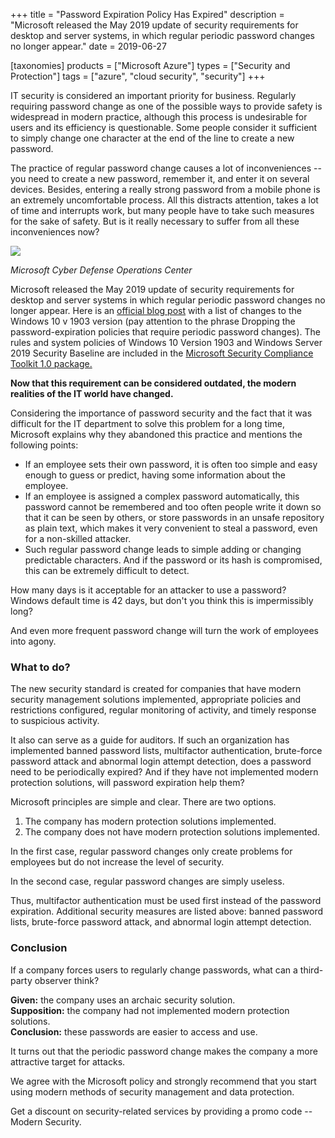 +++
title = "Password Expiration Policy Has Expired"
description = "Microsoft released the May 2019 update of security requirements for desktop and server systems, in which regular periodic password changes no longer appear."
date = 2019-06-27

[taxonomies]
products = ["Microsoft Azure"]
types = ["Security and Protection"]
tags = ["azure", "cloud security", "security"]
+++

IT security is considered an important priority for business. Regularly
requiring password change as one of the possible ways to provide safety
is widespread in modern practice, although this process is
undesirable for users and its efficiency is questionable. Some people
consider it sufficient to simply change one character at the end of the
line to create a new password.

The practice of regular password change causes a lot of inconveniences
-- you need to create a new password, remember it, and enter it on several
devices. Besides, entering a really strong password from a mobile phone
is an extremely uncomfortable process. All this distracts attention,
takes a lot of time and interrupts work, but many people have to take
such measures for the sake of safety. But is it really necessary to
suffer from all these inconveniences now?

![](https://o365hq.com/images/422.jpg)

*Microsoft Cyber Defense Operations Center*

Microsoft released the May 2019 update of security requirements for
desktop and server systems in which regular periodic password changes
no longer appear. Here is an [official blog
post](https://blogs.technet.microsoft.com/secguide/2019/05/23/security-baseline-final-for-windows-10-v1903-and-windows-server-v1903/)
with a list of changes to the Windows 10 v 1903 version (pay attention
to the phrase Dropping the password-expiration policies that require
periodic password changes). The rules and system policies of Windows 10
Version 1903 and Windows Server 2019 Security Baseline are included in
the [Microsoft Security Compliance Toolkit 1.0
package.](https://www.microsoft.com/en-us/download/details.aspx?id=55319)

**Now that this requirement can be considered outdated, the modern realities
of the IT world have changed.**

Considering the importance of password security and the fact that it was
difficult for the IT department to solve this problem for a long time,
Microsoft explains why they abandoned this practice and mentions the
following points:

-   If an employee sets their own password, it is often too simple and
    easy enough to guess or predict, having some information about the
    employee.
-   If an employee is assigned a complex password automatically, this
    password cannot be remembered and too often people write it down so
    that it can be seen by others, or store passwords in an unsafe
    repository as plain text, which makes it very convenient to steal a
    password, even for a non-skilled attacker.
-   Such regular password change leads to simple adding or changing
    predictable characters. And if the password or its hash is
    compromised, this can be extremely difficult to detect.

How many days is it acceptable for an attacker to use a password?
Windows default time is 42 days, but don't you think this is
impermissibly long?

And even more frequent password change will turn the work of employees
into agony.

### What to do?

The new security standard is created for companies that have modern
security management solutions implemented, appropriate policies and
restrictions configured, regular monitoring of activity, and timely
response to suspicious activity.

It also can serve as a guide for auditors. If such an organization
has implemented banned password lists, multifactor authentication,
brute-force password attack and abnormal login attempt detection, does a
password need to be periodically expired? And if they have not
implemented modern protection solutions, will password expiration help
them?

Microsoft principles are simple and clear. There are two options.

1.  The company has modern protection solutions implemented.
2.  The company does not have modern protection solutions implemented.

In the first case, regular password changes only create problems for
employees but do not increase the level of security.

In the second case, regular password changes are simply useless.

Thus, multifactor authentication must be used first instead of the
password expiration. Additional security measures are listed above:
banned password lists, brute-force password attack, and abnormal login
attempt detection.

### Conclusion

If a company forces users to regularly change passwords, what can a
third-party observer think?

**Given:** the company uses an archaic security solution.\
**Supposition:** the company had not implemented modern protection
solutions.\
**Conclusion:** these passwords are easier to access and use.

It turns out that the periodic password change makes the company a more
attractive target for attacks.

We agree with the Microsoft policy and strongly recommend that you start
using modern methods of security management and data protection.

Get a discount on security-related services by providing a promo code --
Modern Security.
